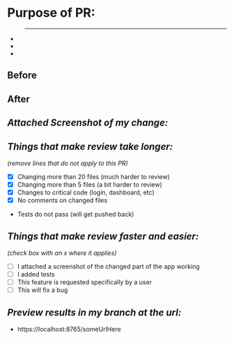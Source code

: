 # Purpose of PR:

> ---
-
-
-

## Before

## After

## _Attached Screenshot of my change:_

## _Things that make review take longer:_

_(remove lines that do not apply to this PR)_

-   [x] Changing more than 20 files (much harder to review)
-   [x] Changing more than 5 files (a bit harder to review)
-   [x] Changes to critical code (login, dashboard, etc)
-   [x] No comments on changed files
-   Tests do not pass (will get pushed back)

## _Things that make review faster and easier:_

_(check box with an x where it applies)_

-   [ ] I attached a screenshot of the changed part of the app working
-   [ ] I added tests
-   [ ] This feature is requested specifically by a user
-   [ ] This will fix a bug

## _Preview results in my branch at the url:_

-   https://localhost:8765/someUrlHere
